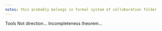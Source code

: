 ```yaml
---
notes: this probably belongs in formal system of collaboration folder
---
```


Tools 
Not direction…
Incompleteness theorem…